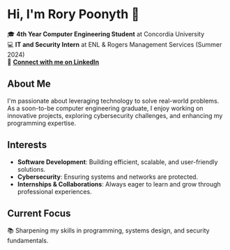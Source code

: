 # Hi, I'm Rory Poonyth 👋

🎓 **4th Year Computer Engineering Student** at Concordia University  
💻 **IT and Security Intern** at ENL & Rogers Management Services (Summer 2024)  
🔗 [**Connect with me on LinkedIn**](https://www.linkedin.com/in/rorypoonyth/)  

## About Me  
I'm passionate about leveraging technology to solve real-world problems. As a soon-to-be computer engineering graduate, I enjoy working on innovative projects, exploring cybersecurity challenges, and enhancing my programming expertise.

## Interests  
- **Software Development**: Building efficient, scalable, and user-friendly solutions.  
- **Cybersecurity**: Ensuring systems and networks are protected.  
- **Internships & Collaborations**: Always eager to learn and grow through professional experiences.  

## Current Focus  
📚 Sharpening my skills in programming, systems design, and security fundamentals.   
